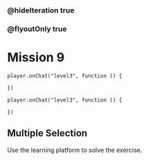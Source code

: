### @hideIteration true
### @flyoutOnly true
# Mission 9

```blocks
player.onChat("level3", function () {
    
})
```

```template
player.onChat("level3", function () {
    
})
```

## Multiple Selection
Use the learning platform to solve the exercise.